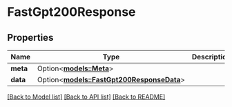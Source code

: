 # FastGpt200Response

## Properties

Name | Type | Description | Notes
------------ | ------------- | ------------- | -------------
**meta** | Option<[**models::Meta**](meta.md)> |  | [optional]
**data** | Option<[**models::FastGpt200ResponseData**](fastGPT_200_response_data.md)> |  | [optional]

[[Back to Model list]](../README.md#documentation-for-models) [[Back to API list]](../README.md#documentation-for-api-endpoints) [[Back to README]](../README.md)


